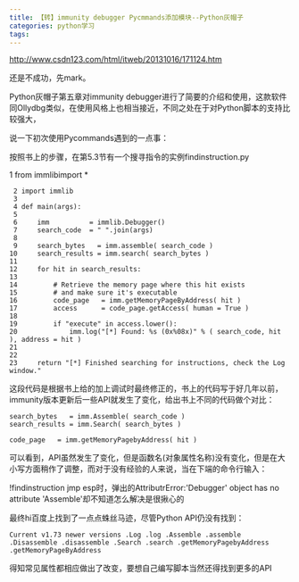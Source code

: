```yaml
---
title: 【转】immunity debugger Pycmmands添加模块--Python灰帽子
categories: python学习
tags: 
---
```

http://www.csdn123.com/html/itweb/20131016/171124.htm

还是不成功，先mark。

Python灰帽子第五章对immunity
debugger进行了简要的介绍和使用，这款软件同Ollydbg类似，在使用风格上也相当接近，不同之处在于对Python脚本的支持比较强大，

说一下初次使用Pycommands遇到的一点事：

按照书上的步骤，在第5.3节有一个搜寻指令的实例findinstruction.py

1 from immlibimport *

    
    
     2 import immlib
     3 
     4 def main(args):
     5 
     6     imm          = immlib.Debugger()
     7     search_code  = " ".join(args)
     8 
     9     search_bytes   = imm.assemble( search_code )     
    10     search_results = imm.search( search_bytes )
    11 
    12     for hit in search_results:
    13 
    14         # Retrieve the memory page where this hit exists
    15         # and make sure it's executable
    16         code_page   = imm.getMemoryPageByAddress( hit )
    17         access      = code_page.getAccess( human = True )
    18 
    19         if "execute" in access.lower():
    20             imm.log("[*] Found: %s (0x%08x)" % ( search_code, hit ), address = hit )
    21 
    22 
    23     return "[*] Finished searching for instructions, check the Log window."

这段代码是根据书上给的加上调试时最终修正的，书上的代码写于好几年以前，immunity版本更新后一些API就发生了变化，给出书上不同的代码做个对比：

    
    
    search_bytes   = imm.Assemble( search_code )     
    search_results = imm.Search( search_bytes )
    
    code_page   = imm.getMemoryPagebyAddress( hit )
    
    

可以看到，API虽然发生了变化，但是函数名(对象属性名称)没有变化，但是在大小写方面稍作了调整，而对于没有经验的人来说，当在下端的命令行输入：

!findinstruction jmp esp时，弹出的AttributrError:'Debugger' object has no attribute
'Assemble'却不知道怎么解决是很揪心的

最终hi百度上找到了一点点蛛丝马迹，尽管Python API仍没有找到：

    
    
    Current v1.73 newer versions .Log .log .Assemble .assemble .Disassemble .disassemble .Search .search .getMemoryPagebyAddress .getMemoryPageByAddress

得知常见属性都相应做出了改变，要想自己编写脚本当然还得找到更多的API

  

